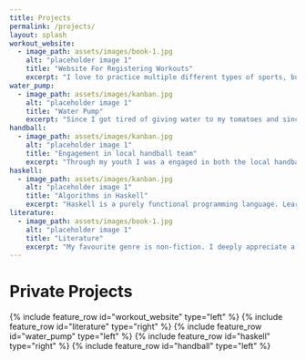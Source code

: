 ```yaml
---
title: Projects
permalink: /projects/
layout: splash
workout_website:
  - image_path: assets/images/book-1.jpg
    alt: "placeholder image 1"
    title: "Website For Registering Workouts"
    excerpt: "I love to practice multiple different types of sports, but have not found a tool which allows me to register all my workouts in one place. So I decided to build my own. This quickly became a very good platform for me to gain practical experience in web-programming, testing, continous integration and many more aspects of software development. The backend is written in django and communicates with the client through an REST API. The client is built in react and is using both hooks, redux and sagas. It is a work in progress but my ambision is to soon  publish the website for you to view."
water_pump:
  - image_path: assets/images/kanban.jpg
    alt: "placeholder image 1"
    title: "Water Pump"
    excerpt: "Since I got tired of giving water to my tomatoes and since they limited the amount of time one could spend away from home i decided to build a watering system for my plants. I used an esp as client which controlled the pump and gained in building this system I gained experience with soldering, relay cards, circut diagrams and much more. As a challenge I decided to implement the server side from scratch which included buliding an server with express which communicated with the esp through an mqtt broker, logged the values with InfluxDB, presented infomation with grafana and automated the watering with node-red."
handball:
  - image_path: assets/images/kanban.jpg
    alt: "placeholder image 1"
    title: "Engagement in local handball team"
    excerpt: "Through my youth I was a engaged in both the local handball and fotball team. Later, I returned to handball in the role of responsible for a youth teams physical training. This was a role I held for over 4 years and had the luxuray to be a part of an incredibly competent group of coaches. With good structure, lots of engagement and many hours of ward work we became the largest team in our age category and managed to have all 3 of our teams to be a part of the last 32 teams standing in the Swedish Championship. Something which had never been done before. </br> This engagement resulted in many hours of contemplating and learning about how I could best contribute to the development of the players. I took multiple courses, planned countless workout-sessions and developed a website (https://hjhulugi.wordpress.com/) where the players could take part of my thoughts regarding exercise, sleep, nutriton and mental aspects. "
haskell:
  - image_path: assets/images/kanban.jpg
    alt: "placeholder image 1"
    title: "Algorithms in Haskell"
    excerpt: "Haskell is a purely functional programming language. Learing haskell requires one to change the way of thinking about programming and adapt a new paradigm. I have used haskell to solve a few common CS-problems which can be found in [this repo](https://github.com/Dojde/haskell-algorithms.git). Currently, only a few problems displayed but I would argue that to be able to solve them in haskell requires quite a lot of effort. "
literature:
  - image_path: assets/images/book-1.jpg
    alt: "placeholder image 1"
    title: "Literature"
    excerpt: "My favourite genre is non-fiction. I deeply appreciate a well-written book which manages to explain the underlying reason of why things are as they are and presents new perspectives on everyday things. Therefore, some of my favourite subjects to read about in my sparetime have been psychology and behavioral economics."
---
```

# Private Projects

{% include feature_row id="workout_website" type="left" %}
{% include feature_row id="literature" type="right" %}
{% include feature_row id="water_pump" type="left" %}
{% include feature_row id="haskell" type="right" %}
{% include feature_row id="handball" type="left" %}
